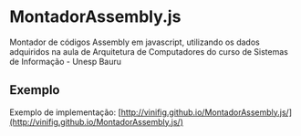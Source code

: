 # MontadorAssembly.js

Montador de códigos Assembly em javascript, utilizando os dados adquiridos na aula de Arquitetura de Computadores do curso de Sistemas de Informação - Unesp Bauru

## Exemplo

Exemplo de implementação: [http://vinifig.github.io/MontadorAssembly.js/](http://vinifig.github.io/MontadorAssembly.js/)
